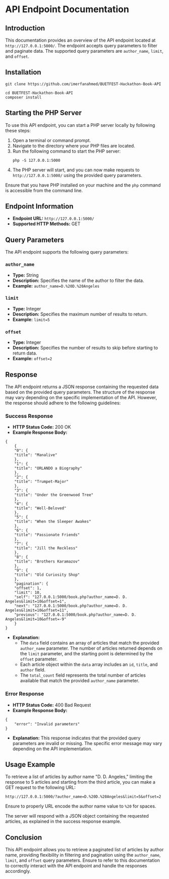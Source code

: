 # API Endpoint Documentation

## Introduction
This documentation provides an overview of the API endpoint located at `http://127.0.0.1:5000/`. The endpoint accepts query parameters to filter and paginate data. The supported query parameters are `author_name`, `limit`, and `offset`.


## Installation
```
git clone https://github.com/imerfanahmed/BUETFEST-Hackathon-Book-API

cd BUETFEST-Hackathon-Book-API
composer install
```


## Starting the PHP Server

To use this API endpoint, you can start a PHP server locally by following these steps:

1. Open a terminal or command prompt.
2. Navigate to the directory where your PHP files are located.
3. Run the following command to start the PHP server:
   ```
   php -S 127.0.0.1:5000
   ```
4. The PHP server will start, and you can now make requests to `http://127.0.0.1:5000/` using the provided query parameters.

Ensure that you have PHP installed on your machine and the `php` command is accessible from the command line.

## Endpoint Information

- **Endpoint URL:** `http://127.0.0.1:5000/`
- **Supported HTTP Methods:** GET

## Query Parameters

The API endpoint supports the following query parameters:

### `author_name`
- **Type:** String
- **Description:** Specifies the name of the author to filter the data.
- **Example:** `author_name=D.%20D.%20Angeles`

### `limit`
- **Type:** Integer
- **Description:** Specifies the maximum number of results to return.
- **Example:** `limit=5`

### `offset`
- **Type:** Integer
- **Description:** Specifies the number of results to skip before starting to return data.
- **Example:** `offset=2`

## Response

The API endpoint returns a JSON response containing the requested data based on the provided query parameters. The structure of the response may vary depending on the specific implementation of the API. However, the response should adhere to the following guidelines:

### Success Response
- **HTTP Status Code:** 200 OK
- **Example Response Body:**
```
{
    {
    "0": {
    "title": "Manalive"
    },
    "1": {
    "title": "ORLANDO a Biography"
    },
    "2": {
    "title": "Trumpet-Major"
    },
    "3": {
    "title": "Under the Greenwood Tree"
    },
    "4": {
    "title": "Well-Beloved"
    },
    "5": {
    "title": "When the Sleeper Awakes"
    },
    "6": {
    "title": "Passionate Friends"
    },
    "7": {
    "title": "Jill the Reckless"
    },
    "8": {
    "title": "Brothers Karamazov"
    },
    "9": {
    "title": "Old Curiosity Shop"
    },
    "pagination": {
    "offset": 1,
    "limit": 10,
    "self": "127.0.0.1:5000/book.php?author_name=D. D. Angeles&limit=10&offset=1",
    "next": "127.0.0.1:5000/book.php?author_name=D. D. Angeles&limit=10&offset=11",
    "previous": "127.0.0.1:5000/book.php?author_name=D. D. Angeles&limit=10&offset=-9"
    }
}
```

- **Explanation:**
    - The `data` field contains an array of articles that match the provided `author_name` parameter. The number of articles returned depends on the `limit` parameter, and the starting point is determined by the `offset` parameter.
    - Each article object within the `data` array includes an `id`, `title`, and `author` field.
    - The `total_count` field represents the total number of articles available that match the provided `author_name` parameter.

### Error Response
- **HTTP Status Code:** 400 Bad Request
- **Example Response Body:**
```
{
    "error": "Invalid parameters"
}
```
- **Explanation:** This response indicates that the provided query parameters are invalid or missing. The specific error message may vary depending on the API implementation.

## Usage Example

To retrieve a list of articles by author name "D. D. Angeles," limiting the response to 5 articles and starting from the third article, you can make a GET request to the following URL:
```
http://127.0.0.1:5000/?author_name=D.%20D.%20Angeles&limit=5&offset=2
```
Ensure to properly URL encode the author name value to `%20` for spaces.

The server will respond with a JSON object containing the requested articles, as explained in the success response example.



## Conclusion

This API endpoint allows you to retrieve a paginated list of articles by author name, providing flexibility in filtering and pagination using the `author_name`, `limit`, and `offset` query parameters. Ensure to refer to this documentation to correctly interact with the API endpoint and handle the responses accordingly.
